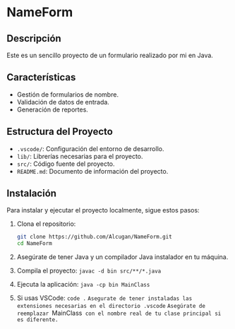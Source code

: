 # NameForm

## Descripción
Este es un sencillo proyecto de un formulario realizado por mi en Java.

## Características
- Gestión de formularios de nombre.
- Validación de datos de entrada.
- Generación de reportes.

## Estructura del Proyecto
- `.vscode/`: Configuración del entorno de desarrollo.
- `lib/`: Librerías necesarias para el proyecto.
- `src/`: Código fuente del proyecto.
- `README.md`: Documento de información del proyecto.

## Instalación
Para instalar y ejecutar el proyecto localmente, sigue estos pasos:

1. Clona el repositorio:
   ```bash
   git clone https://github.com/Alcugan/NameForm.git
   cd NameForm

2. Asegúrate de tener Java y un compilador Java instalador en tu máquina.

3. Compila el proyecto:
   `javac -d bin src/**/*.java`

4. Ejecuta la aplicación:
   `java -cp bin MainClass`

5. Si usas VSCode:
   `code .`
   `Asegurate de tener instaladas las extensiones necesarias en el directorio .vscode`
   `Asegúrate de reemplazar `MainClass` con el nombre real de tu clase principal si es diferente.`
   
